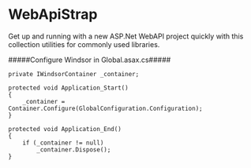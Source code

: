 WebApiStrap
===========

Get up and running with a new ASP.Net WebAPI project quickly with this collection utilities for commonly used libraries.

#####Configure Windsor in Global.asax.cs#####
````
private IWindsorContainer _container;

protected void Application_Start()
{
    _container = Container.Configure(GlobalConfiguration.Configuration);
}

protected void Application_End()
{
    if (_container != null)
        _container.Dispose();
}
````
